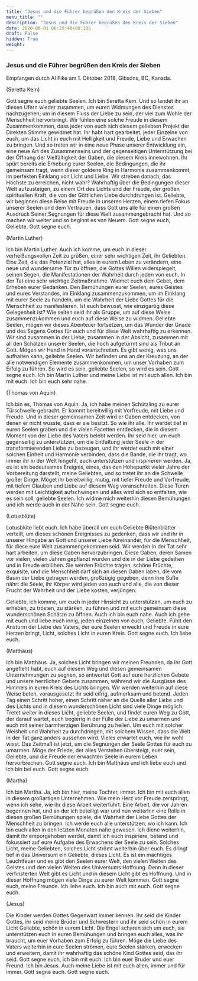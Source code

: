 ```yaml
---
title: "Jesus und die Führer begrüßen den Kreis der Sieben"
menu_title: ""
description: "Jesus und die Führer begrüßen den Kreis der Sieben"
date: 2020-08-01 06:25:48+00:185
draft: False
hidden: True
weight:
---
```

### Jesus und die Führer begrüßen den Kreis der Sieben

Empfangen durch Al Fike am 1. Oktober 2018, Gibsons, BC, Kanada.

(Seretta Kem)

Gott segne euch geliebte Seelen. Ich bin Seretta Kem. Und so landet ihr an diesen Ufern wieder zusammen, um euren Widmungen des Dienstes nachzugehen; um in diesem Fluss der Liebe zu sein, der viel zum Wohle der Menschheit hervorbringt. Wir fühlen eine solche Freude in diesem Zusammenkommen, dass jeder von euch sich diesem geliebten Projekt der Direkten Stimme gewidmet hat. Ihr habt hart gearbeitet, jeder Einzelne von euch, um das Licht in euch mit Helligkeit und Freude, Liebe und Erwachen zu bringen. Und so treten wir in eine neue Phase unserer Entwicklung ein, eine neue Art des Zusammenseins und der gegenseitigen Unterstützung bei der Öffnung der Vielfältigkeit der Gaben, die diesem Kreis innewohnen. Ihr spürt bereits die Erhebung eurer Seelen, die Bedingungen, die ihr gemeinsam tragt, wenn dieser goldene Ring in Harmonie zusammenkommt, im perfekten Einklang von Licht und Liebe. Wir streben danach, das Höchste zu erreichen, nicht wahr? Wahrhaftig über die Bedingungen dieser Welt aufzusteigen, zu einem Ort des Lichts und der Freude, der großen spirituellen Kraft, die von der Göttlichen Liebe durchdrungen ist. Geliebte, wir beginnen diese Reise mit Freude in unseren Herzen, einem tiefen Fokus unserer Seelen und dem Vertrauen, dass Gott uns alle für einen großen Ausdruck Seiner Segnungen für diese Welt zusammengebracht hat. Und so machen wir weiter und so beginnt es von Neuem. Gott segne euch, Geliebte. Gott segne euch.

(Martin Luther)

Ich bin Martin Luther. Auch ich komme, um euch in dieser verheißungsvollen Zeit zu grüßen, einer sehr wichtigen Zeit, ihr Geliebten. Eine Zeit, die das Potenzial hat, alles in eurem Leben zu verändern, eine neue und wundersame Tür zu öffnen, die Gottes Willen widerspiegelt, seinen Segen, die Manifestationen der Wahrheit durch jeden von euch. In der Tat eine sehr wichtige Zeitmaßnahme. Widmet euch dem Gebet, dem Erheben eurer Gedanken. Den Bemühungen eurer Seelen, eures Geistes und eures Verstandes, im Einklang zusammenzukommen, um im Einklang mit eurer Seele zu handeln, um die Wahrheit der Liebe Gottes für die Menschheit zu manifestieren. Ist euch bewusst, wie einzigartig diese Gelegenheit ist? Wie selten seid ihr als Gruppe, um auf diese Weise zusammenzukommen und euch auf diese Weise zu widmen. Geliebte Seelen, mögen wir dieses Abenteuer fortsetzen, um das Wunder der Gnade und des Segens Gottes für euch und für diese Welt wahrhaftig zu erkennen. Wir sind zusammen in der Liebe, zusammen in der Absicht, zusammen mit all den Schätzen unserer Seelen, die hoch aufgetürmt sind als Tribut an Gott. Mögen wir Hand in Hand voranschreiten. Es gibt wenig, was uns aufhalten kann, geliebte Seelen. Wir befinden uns an der Kreuzung, an der alle notwendigen Elemente zusammenkommen, um unser Vorhaben zum Erfolg zu führen. So wird es sein, geliebte Seelen, so wird es sein. Gott segne euch. Ich bin Martin Luther und meine Liebe ist mit euch allen. Ich bin mit euch. Ich bin euch sehr nahe.

(Thomas von Aquin)

Ich bin es, Thomas von Aquin. Ja, ich habe meinen Schützling zu eurer Türschwelle gebracht. Er kommt bereitwillig mit Vorfreude, mit Liebe und Freude. Und in dieser gemeinsamen Zeit wird er Gaben entdecken, von denen er nicht wusste, dass er sie besitzt. So wie ihr alle. Ihr werdet tief in euren Seelen graben und die vielen Facetten entdecken, die in diesem Moment von der Liebe des Vaters belebt werden. Ihr seid hier, um euch gegenseitig zu unterstützen, um die Entfaltung jeder Seele in der transformierenden Liebe zu bezeugen, und ihr werdet euch mit einer solchen Einheit und Harmonie verbinden, dass die Bande, die ihr tragt, wo immer ihr in der Welt hingeht, euch unterstützen und inspirieren werden. Ja, es ist ein bedeutsames Ereignis, eines, das den Höhepunkt vieler Jahre der Vorbereitung darstellt, meine Geliebten, und so tretet ihr an die Schwelle großer Dinge. Möget ihr bereitwillig, mutig, mit tiefer Freude und Vorfreude, mit tiefem Glauben und Liebe auf diesem Weg voranschreiten. Diese Türen werden mit Leichtigkeit aufschwingen und alles wird sich so entfalten, wie es sein soll, geliebte Seelen. Ich widme mich weiterhin diesen Bemühungen und ich werde auch in der Nähe sein. Gott segne euch.

(Lotusblüte)

Lotusblüte liebt euch. Ich habe überall um euch Geliebte Blütenblätter verteilt, um dieses schönen Ereignisses zu gedenken, dass wir und ihr in unserer Hingabe an Gott und unserer Liebe füreinander, für die Menschheit, für diese eure Welt zusammengekommen seid. Wir werden in der Tat sehr hart arbeiten, um diese Gaben hervorzubringen. Diese Gaben, deren Samen vor vielen, vielen Jahren gepflanzt wurden und die in der Liebe gedeihen und in Freude erblühen. Sie werden Früchte tragen, schöne Früchte, exquisite, und die Menschheit darf sich an diesen Gaben laben, die vom Baum der Liebe getragen werden, großzügig gegeben, denn ihre Süße nährt die Seele, ihr Körper wird jeden von euch und alle, die von dieser Frucht der Wahrheit und der Liebe kosten, verjüngen.

Geliebte, ich komme, um euch in jeder Hinsicht zu unterstützen, um euch zu erheben, zu trösten, zu stärken, zu führen und mit euch gemeinsam diese wunderschönen Schätze zu öffnen. Auch ich bin euch nahe. Auch ich gehe mit euch und liebe euch innig, jeden einzelnen von euch, Geliebte. Fühlt den Ansturm der Liebe des Vaters, der eure Seelen erweckt und Freude in eure Herzen bringt, Licht, solches Licht in euren Kreis. Gott segne euch. Ich liebe euch.

(Matthäus)

Ich bin Matthäus. Ja, solches Licht bringen wir meinen Freunden, da ihr Gott angefleht habt, euch auf diesem Weg und diesen gemeinsamen Unternehmungen zu segnen, so antwortet Gott auf eure herzlichen Gebete und unsere herzlichen Gebete zusammen, während wir die Ausgüsse des Himmels in euren Kreis des Lichts bringen. Wir werden weiterhin auf diese Weise beten, vorausgesetzt ihr seid eifrig, aufmerksam und betend. Jeden Tag einen Schritt höher, einen Schritt näher an die Quelle aller Liebe und des Lichts und in diesem wunderschönen Licht sind viele Dinge möglich. Tretet weiter in dieses Licht, geliebte Seelen, und findet euren Weg zu Gott, der darauf wartet, euch begierig in der Fülle der Liebe zu umarmen und euch mit seiner barmherzigen Berührung zu heilen. Um euch mit solcher Weisheit und Wahrheit zu durchdringen, mit solchem Wissen, dass die Welt in der Tat ganz anders aussehen wird. Vieles erwartet euch, wie ihr wohl wisst. Das Zeitmaß ist jetzt, um die Segnungen der Seele Gottes für euch zu umarmen. Möge der Friede, der alles Verstehen übersteigt, euer sein, Geliebte, und die Freude der erwachten Seele in eurem Leben hervorbrechen. Gott segne euch. Ich bin Matthäus und ich liebe euch und ich bin bei euch. Gott segne euch.

(Martha)

Ich bin Martha. Ja, ich bin hier, meine Tochter, immer. Ich bin mit euch allen in diesem großartigen Unternehmen. Wie mein Herz vor Freude zerspringt, wenn ich sehe, wie ihr diese Arbeit weiterführt. Eine Arbeit, die vor Jahren begonnen hat, und an der ich beteiligt war und nun weiterhin eine Rolle in diesen großen Bemühungen spiele, die Wahrheit der Liebe Gottes der Menschheit zu bringen. Ich werde euch alle unterstützen, wo ich kann. Ich bin euch allen in den letzten Monaten nahe gewesen. Ich diene weiterhin, damit ihr emporgehoben werdet, damit ich euch inspiriere, betend und fokussiert auf eure Aufgabe des Erwachens der Seele zu sein. Solches Licht, meine Geliebten, solches Licht strömt weiterhin über euch. Es dringt tief in das Universum ein Geliebte, dieses Licht. Es ist ein mächtiges Leuchtfeuer und es gibt den Seelen eurer Welt, den vielen Welten des Geistes und den vielen Welten des Universums Hoffnung. Denn in dieser verfinsterten Welt gibt es Licht und in diesem Licht gibt es Hoffnung. Und in dieser Hoffnung mögen viele Dinge zu eurer Welt kommen. Gott segne euch, meine Freunde. Ich liebe euch. Ich bin auch mit euch. Gott segne euch.

(Jesus)

Die Kinder werden Gottes Gegenwart immer kennen. Ihr seid die Kinder Gottes, ihr seid meine Brüder und Schwestern und ihr seid schön in eurem Licht Geliebte, schön in eurem Licht. Die Engel scharen sich um euch, sie unterstützen euch in euren Bemühungen und bringen euch alles, was ihr braucht, um euer Vorhaben zum Erfolg zu führen. Möge die Liebe des Vaters weiterhin in eure Seelen strömen, eure Seelen stärken, erwecken und erweitern, damit ihr wahrhaftig das schöne Kind Gottes seid, das ihr seid. Gott segne euch, ich bin mit euch. Ich bin euer Bruder und euer Freund. Ich bin Jesus. Auch meine Liebe ist mit euch allen, immer und für immer. Gott segne euch. Gott segne euch.
